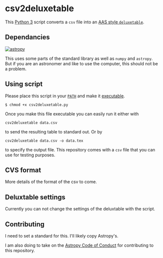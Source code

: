 # csv2deluxetable

This [Python 3](https://www.python.org) script converts a `csv` file into an [AAS style `deluxetable`](http://journals.aas.org/authors/aastex/aasguide.html#deluxetable). 

## Dependancies

[![astropy](http://img.shields.io/badge/powered%20by-AstroPy-orange.svg?style=flat)](http://www.astropy.org/)

This uses some parts of the standard library as well as `numpy` and `astropy`. But if you are an astronomer and like to use the computer, this should not be a problem.

## Using script

Please place this script in your [`PATH`](https://kb.iu.edu/d/acar) and make it [executable](http://askubuntu.com/questions/484718/how-to-make-a-file-executable).

`$ chmod +x csv2deluxetable.py`

Once you make this file executable you can easily run it either with 

`csv2deluxetable data.csv`

to send the resulting table to standard out. Or by

`csv2deluxetable data.csv -o data.tex`

to specify the output file. This repository comes with a `csv` file that you can use for testing purposes.

## CVS format

More details of the format of the csv to come.

## Deluxtable settings

Currently you can not change the settings of the deluxtable with the script.

## Contributing

I need to set a standard for this. I'll likely copy Astropy's. 

I am also doing to take on the [Astropy Code of Conduct](http://www.astropy.org/about.html#codeofconduct) for contributing to this repository. 

